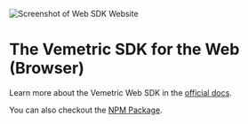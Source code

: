 ![Screenshot of Web SDK Website](https://github.com/user-attachments/assets/6402d527-180a-45ab-9e2c-7072f45c352a)

# The Vemetric SDK for the Web (Browser)

Learn more about the Vemetric Web SDK in the [official docs](https://vemetric.com/docs/sdks/web-browser).

You can also checkout the [NPM Package](https://www.npmjs.com/package/@vemetric/browser).
